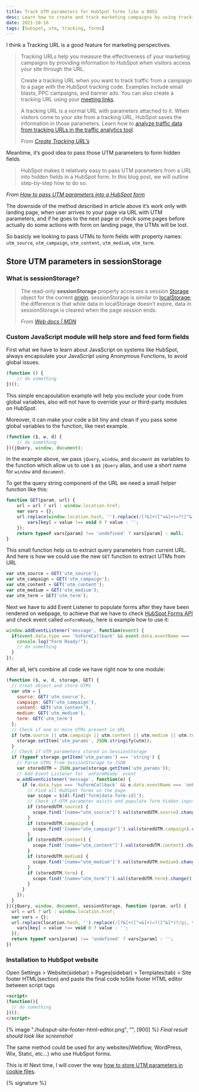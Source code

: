 ```yaml
---
title: Track UTM parameters for HubSpot forms like a BOSS
desc: Learn how to create and track marketing campaigns by using tracking URLs with HubSpot. Pass UTM parameters to hidden form fields using JavaScript. Store and feed form fields in sessionStorage. Install the code in the site footer of your HubSpot website.
date: 2021-10-16
tags: [hubspot, utm, tracking, forms]
---
```


I think a Tracking URL is a good feature for marketing perspectives.

> Tracking URLs help you measure the effectiveness of your marketing campaigns by providing information to HubSpot when
> visitors access your site through the URL.
>
>Create a tracking URL when you want to track traffic from a campaign to a page with the HubSpot tracking code. Examples
> include email blasts, PPC campaigns, and banner ads. You can also create a tracking URL using
> your [meeting links](https://knowledge.hubspot.com/meetings-tool/create-and-edit-scheduling-pages).
>
> A tracking URL is a normal URL with parameters attached to it. When visitors come to your site from a tracking URL,
> HubSpot saves the information in those parameters. Learn how
> to [analyze traffic data from tracking URLs in the traffic
> analytics tool](https://knowledge.hubspot.com/reports/analyze-your-site-traffic-with-the-traffic-analytics-tool#analyze-your-traffic-using-the-utm-parameters-tab).
>
> *From [Create Tracking URL’s](https://knowledge.hubspot.com/settings/how-do-i-create-a-tracking-url)*

Meantime, it’s good idea to pass those UTM parameters to form hidden fields

> HubSpot makes it relatively easy to pass UTM parameters from a URL into hidden fields in a HubSpot form. In this blog
> post, we will outline step-by-step how to do so.
>
>
*From [How to pass UTM parameters into a HubSpot form](https://align.ly/blog/how-to-pass-utm-parameters-into-a-hubspot-form/)*

The downside of the method described in article above it’s work only with landing page, when user arrives to your page
via URL with UTM parameters, and if he goes to the next page or check some pages before actually do some actions with
form on landing page, the UTMs will be lost.

So basicly we looking to pass UTMs to form fields with property
names: `utm_source`, `utm_campaign`, `utm_content`, `utm_medium`, `utm_term`.

## Store UTM parameters in sessionStorage

### What is sessionStorage?

> The read-only **sessionStorage** property accesses a
> session [Storage](https://developer.mozilla.org/en-US/docs/Web/API/Storage) object for the
> current [origin](https://developer.mozilla.org/en-US/docs/Glossary/Origin). sessionStorage is
> similar to [localStorage](https://developer.mozilla.org/en-US/docs/Web/API/Window/localStorage); the difference is
> that while data in localStorage doesn’t expire, data in sessionStorage is
> cleared when the page session ends.
>
> *From [Web docs | MDN](https://developer.mozilla.org/en-US/docs/Web/API/Window/sessionStorage)*

### Custom JavaScript module will help store and feed form fields

First what we have to learn about JavaScript on systems like HubSpot, always encapsulate your JavaScript using Anonymous
Functions, to avoid global issues.

```js
(function () {
	// do something
})();
```

This simple encapsulation example will help you exclude your code from global variables, also will not have to override
your or third-party modules on HubSpot.

Moreover, it can make your code a bit tiny and clean if you pass some global variables to the function, like next
example.

```js
(function ($, w, d) {
	// do something
})(jQuery, window, document);
```

In the example above, we pass `jQuery`, `window`, and `document` as variables to the function which allow us to use `$`
as
`jQuery` alias, and use a short name for `window` and `document`.

To get the query string component of the URL we need a small helper function like this:

```js
function GET(param, url) {
	url = url ? url : window.location.href;
	var vars = {};
	url.replace(window.location.hash, '').replace(/[?&]+([^=&]+)=?([^&]*)?/gi, function (m, key, value) {
		vars[key] = value !== void 0 ? value : '';
	});
	return typeof vars[param] !== 'undefined' ? vars[param] : null;
}
```

This small function help us to extract query parameters from current URL. And here is how we could use the new `GET`
function to extract UTMs from URL

```js
var utm_source = GET('utm_source');
var utm_campaign = GET('utm_campaign');
var utm_content = GET('utm_content');
var utm_medium = GET('utm_medium');
var utm_term = GET('utm_term');
```

Next we have to add Event Listener to populate forms after they have been rendered on webpage, to achieve that we have
to check [HubSpot Forms API](https://legacydocs.hubspot.com/global-form-events) and check event called `onFormReady`, here is example how to use it:

```js
window.addEventListener('message', function(event) {
  if(event.data.type === 'hsFormCallback' && event.data.eventName === 'onFormReady') {
    console.log("Form Ready!");
    // do something
  }
});
```

After all, let’s combine all code we have right now to one module:

```js
(function ($, w, d, storage, GET) {
  // Creat object and store UTMs
  var utm = {
    source: GET('utm_source'),
    campaign: GET('utm_campaign'),
    content: GET('utm_content'),
    medium: GET('utm_medium'),
    term: GET('utm_term')
  };
  // Check if one or more UTMs present in URL
  if (utm.source || utm.campaign || utm.content || utm.medium || utm.term) {
    storage.setItem('utm_params', JSON.stringify(utm));
  }
  // Check if UTM parameters stored in SessionStorage
  if (typeof storage.getItem('utm_params') === 'string') {
    // Parse UTMs from SessionStorage to JSON
    var storedUTM = JSON.parse(storage.getItem('utm_params'));
    // Add Event Listener for `onFormReady` event
    w.addEventListener('message', function(e) {
      if (e.data.type === 'hsFormCallback' && e.data.eventName === 'onFormReady') {
        // Find all HubSpot forms on the page
        var scope = $(d).find('form[data-form-id]');
        // Check if UTM parameter exists and populate form hidden input fields
        if (storedUTM.source) {
          scope.find('[name="utm_source"]').val(storedUTM.source).change();
        }
        if (storedUTM.campaign) {
          scope.find('[name="utm_campaign"]').val(storedUTM.campaign).change();
        }
        if (storedUTM.content) {
          scope.find('[name="utm_content"]').val(storedUTM.content).change();
        }
        if (storedUTM.medium) {
          scope.find('[name="utm_medium"]').val(storedUTM.medium).change();
        }
        if (storedUTM.term) {
          scope.find('[name="utm_term"]').val(storedUTM.term).change();
        }
      }
    });
  }
})(jQuery, window, document, sessionStorage, function (param, url) {
  url = url ? url : window.location.href;
  var vars = {};
  url.replace(location.hash, '').replace(/[?&]+([^=&]+)=?([^&]*)?/gi, function (m, key, value) {
    vars[key] = value !== void 0 ? value : '';
  });
  return typeof vars[param] !== 'undefined' ? vars[param] : '';
})
```

### Installation to HubSpot website

Open Settings > Website(sidebar) > Pages(sidebar) > Templates(tab) > Site footer HTML(section) and paste the final code toSite footer HTML editor between script tags

```html
<script>
(function(){
  // do something
})();
</script>
```

{% image "./hubsput-site-footer-html-editor.png", "", [900] %}
*Final result should look like screenshot*

The same method could be used for any websites(Webflow, WordPress, Wix, Static, etc…) who use HubSpot forms.

This is it! Next time, I will cover the way [how to store UTM parameters in cookie files](/blog/keep-track-utm-parameters-for-hubspot-forms-like-cookie-monster/).

{% signature %}
